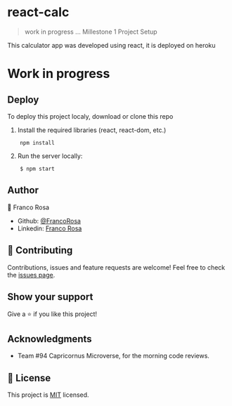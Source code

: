 # react-calc

> work in progress ... Millestone 1 Project Setup

This calculator app was developed using react, it is deployed on heroku

# Work in progress

## Deploy
To deploy this project localy, download or clone this repo
1. Install the required libraries (react, react-dom, etc.)
```
    npm install
```
2. Run the server locally:
```
    $ npm start
```

## Author

👤 Franco Rosa

- Github: [@FrancoRosa](https://github.com/FrancoRosa)
- Linkedin: [Franco Rosa](https://www.linkedin.com/in/francoro)

## 🤝 Contributing

Contributions, issues and feature requests are welcome!
Feel free to check the [issues page](issues/).

## Show your support

Give a ⭐️ if you like this project!

## Acknowledgments

- Team #94 Capricornus Microverse, for the morning code reviews.

## 📝 License

This project is [MIT](lic.url) licensed.